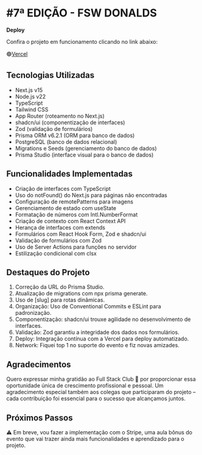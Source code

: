 
**#7ª EDIÇÃO - FSW DONALDS**
================

**Deploy**

Confira o projeto em funcionamento clicando no link abaixo:

🟢[Vercel](https://fsw-donalds-self.vercel.app/fsw-donalds)

**Tecnologias Utilizadas**
-------------------------

* Next.js v15
* Node.js v22
* TypeScript
* Tailwind CSS
* App Router (roteamento no Next.js)
* shadcn/ui (componentização de interfaces)
* Zod (validação de formulários)
* Prisma ORM v6.2.1 (ORM para banco de dados)
* PostgreSQL (banco de dados relacional)
* Migrations e Seeds (gerenciamento do banco de dados)
* Prisma Studio (interface visual para o banco de dados)

**Funcionalidades Implementadas**
-------------------------------

* Criação de interfaces com TypeScript
* Uso do notFound() do Next.js para páginas não encontradas
* Configuração de remotePatterns para imagens
* Gerenciamento de estado com useState
* Formatação de números com Intl.NumberFormat
* Criação de contexto com React Context API
* Herança de interfaces com extends
* Formulários com React Hook Form, Zod e shadcn/ui
* Validação de formulários com Zod
* Uso de Server Actions para funções no servidor
* Estilização condicional com clsx

**Destaques do Projeto**
-------------------------

1. Correção da URL do Prisma Studio.
2. Atualização de migrations com npx prisma generate.
3. Uso de [slug] para rotas dinâmicas.
4. Organização: Uso de Conventional Commits e ESLint para padronização.
5. Componentização: shadcn/ui trouxe agilidade no desenvolvimento de interfaces.
6. Validação: Zod garantiu a integridade dos dados nos formulários.
7. Deploy: Integração contínua com a Vercel para deploy automatizado.
8. Network: Fiquei top 1 no suporte do evento e fiz novas amizades.

**Agradecimentos**
-----------------

Quero expressar minha gratidão ao Full Stack Club 💜 por proporcionar essa oportunidade única de crescimento profissional e pessoal. Um agradecimento especial também aos colegas que participaram do projeto – cada contribuição foi essencial para o sucesso que alcançamos juntos.

**Próximos Passos**
-----------------

⚠️ Em breve, vou fazer a implementação com o Stripe, uma aula bônus do evento que vai trazer ainda mais funcionalidades e aprendizado para o projeto.